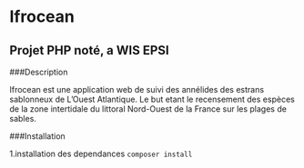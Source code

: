Ifrocean
========
Projet PHP noté, a WIS EPSI
---------------------------
###Description

Ifrocean est une application web de suivi des annélides des estrans sablonneux de L’Ouest Atlantique.
Le but etant le recensement des espèces de la zone intertidale du littoral Nord-Ouest de la France sur les plages de sables.

###Installation

1.installation des dependances
`composer install`

